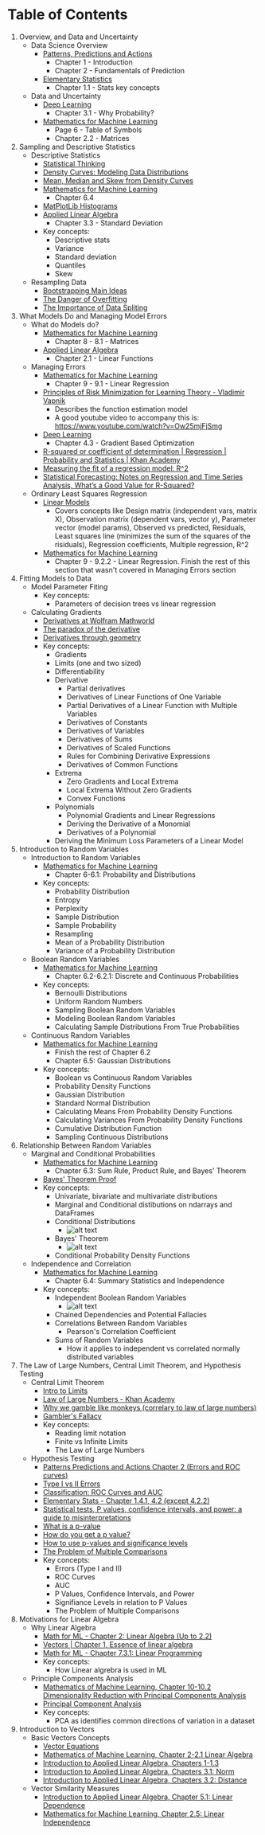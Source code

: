 # Table of Contents

1. Overview, and Data and Uncertainty
    - Data Science Overview
        - [Patterns, Predictions and Actions](1_patterns_predictions_and_actions.md)
            - Chapter 1 - Introduction
            - Chapter 2 - Fundamentals of Prediction
        - [Elementary Statistics](2_elementary_statistics.md)
            - Chapter 1.1 - Stats key concepts
    - Data and Uncertainty
        - [Deep Learning](3_deep_learning.md)
            - Chapter 3.1 - Why Probability?
        - [Mathematics for Machine Learning](4_mathematics_for_machine_learning.md)
            - Page 6 - Table of Symbols
            - Chapter 2.2 - Matrices
2. Sampling and Descriptive Statistics
    - Descriptive Statistics
        - [Statistical Thinking](https://www.youtube.com/playlist?list=PLRKtJ4IpxJpBxX2S9wXJUhB1_ha3ADFpF)
        - [Density Curves: Modeling Data Distributions](https://www.youtube.com/watch?v=PUvUQMQ7xQk)
        - [Mean, Median and Skew from Density Curves](https://www.youtube.com/watch?v=JFesFhraX2M)
        - [Mathematics for Machine Learning](4_mathematics_for_machine_learning.md)
            - Chapter 6.4
        - [MatPlotLib Histograms](https://matplotlib.org/stable/plot_types/stats/hist_plot.html)
        - [Applied Linear Algebra](6_applied_linear_algebra_intro.md)
            - Chapter 3.3 - Standard Deviation
        - Key concepts:
            - Descriptive stats
            - Variance
            - Standard deviation
            - Quantiles
            - Skew
    - Resampling Data
        - [Bootstrapping Main Ideas](https://www.youtube.com/watch?v=Xz0x-8-cgaQ)
        - [The Danger of Overfitting](youtube.com/watch?v=Ux3X97nfHSE&list=PLRKtJ4IpxJpDxl0NTvNYQWKCYzHNuy2xG&index=50)
        - [The Importance of Data Spliting](https://www.youtube.com/watch?v=L5rA1MsGXtA&list=PLRKtJ4IpxJpDxl0NTvNYQWKCYzHNuy2xG&index=52)
3. What Models Do and Managing Model Errors
    - What do Models do?
        - [Mathematics for Machine Learning](4_mathematics_for_machine_learning.md)
            - Chapter 8 - 8.1 - Matrices
        - [Applied Linear Algebra](6_applied_linear_algebra_intro.md)
            - Chapter 2.1 - Linear Functions
    - Managing Errors
        - [Mathematics for Machine Learning](4_mathematics_for_machine_learning.md)
            - Chapter 9 - 9.1 - Linear Regression
        - [Principles of Risk Minimization for Learning Theory - Vladimir Vapnik](https://proceedings.neurips.cc/paper_files/paper/1991/hash/ff4d5fbbafdf976cfdc032e3bde78de5-Abstract.html)
            - Describes the function estimation model
            - A good youtube video to accompany this is: https://www.youtube.com/watch?v=Ow25mjFjSmg
        - [Deep Learning](3_deep_learning.md)
            - Chapter 4.3 -  Gradient Based Optimization
        - [R-squared or coefficient of determination | Regression | Probability and Statistics | Khan Academy](https://www.youtube.com/watch?v=lng4ZgConCM)
        - [Measuring the fit of a regression model: R^2](https://mcrovella.github.io/DS701-Tools-for-Data-Science/17-Regression-I-Linear.html#measuring-the-fit-of-a-regression-model-r-2)
        - [Statistical Forecasting: Notes on Regression and Time Series Analysis, What’s a Good Value for R-Squared?](https://people.duke.edu/~rnau/rsquared.htm)
    - Ordinary Least Squares Regression
        - [Linear Models](https://mcrovella.github.io/DS701-Tools-for-Data-Science/17-Regression-I-Linear.html)
            - Covers concepts like Design matrix (independent vars, matrix X), Observation matrix (dependent vars, vector y), Parameter vector (model params), Observed vs predicted, Residuals, Least squares line (minimizes the sum of the squares of the risiduals), Regression coefficients, Multiple regression, R^2
        - [Mathematics for Machine Learning](4_mathematics_for_machine_learning.md)
            - Chapter 9 - 9.2.2 - Linear Regression. Finish the rest of this section that wasn't covered in Managing Errors section
4. Fitting Models to Data
    - Model Parameter Fiting
        - Key concepts:
            - Parameters of decision trees vs linear regression
    - Calculating Gradients
        - [Derivatives at Wolfram Mathworld](https://mathworld.wolfram.com/Derivative.html)
        - [The paradox of the derivative](https://www.youtube.com/watch?feature=shared&v=9vKqVkMQHKk)
        - [Derivatives through geometry](https://www.youtube.com/watch?v=S0_qX4VJhMQ)
        - Key concepts:
            - Gradients
            - Limits (one and two sized)
            - Differentiability
            - Derivative
                - Partial derivatives
                - Derivatives of Linear Functions of One Variable
                - Partial Derivatives of a Linear Function with Multiple Variables
                - Derivatives of Constants
                - Derivatives of Variables
                - Derivatives of Sums
                - Derivatives of Scaled Functions
                - Rules for Combining Derivative Expressions
                - Derivatives of Common Functions
            - Extrema
                - Zero Gradients and Local Extrema
                - Local Extrema Without Zero Gradients
                - Convex Functions
            - Polynomials
                - Polynomial Gradients and Linear Regressions
                - Deriving the Derivative of a Monomial
                - Derivatives of a Polynomial
            - Deriving the Minimum Loss Parameters of a Linear Model
5. Introduction to Random Variables
    - Introduction to Random Variables
        - [Mathematics for Machine Learning](4_mathematics_for_machine_learning.md)
            - Chapter 6-6.1: Probability and Distributions
        - Key concepts:
            - Probability Distribution
            - Entropy
            - Perplexity
            - Sample Distribution 
            - Sample Probability
            - Resampling
            - Mean of a Probability Distribution
            - Variance of a Probability Distribution
    - Boolean Random Variables
        - [Mathematics for Machine Learning](4_mathematics_for_machine_learning.md)
            - Chapter 6.2-6.2.1: Discrete and Continuous Probabilities
        - Key concepts:
            - Bernoulli Distributions
            - Uniform Random Numbers
            - Sampling Boolean Random Variables
            - Modeling Boolean Random Variables
            - Calculating Sample Distributions From True Probabilities
    - Continuous Random Variables
        - [Mathematics for Machine Learning](4_mathematics_for_machine_learning.md)
            - Finish the rest of Chapter 6.2
            - Chapter 6.5: Gaussian Distributions
        - Key concepts:
            - Boolean vs Continuous Random Variables
            - Probability Density Functions
            - Gaussian Distribution
            - Standard Normal Distribution
            - Calculating Means From Probability Density Functions
            - Calculating Variances From Probability Density Functions
            - Cumulative Distribution Function
            - Sampling Continuous Distributions
6. Relationship Between Random Variables
    - Marginal and Conditional Probabilities
        - [Mathematics for Machine Learning](4_mathematics_for_machine_learning.md)
            - Chapter 6.3: Sum Rule, Product Rule, and Bayes' Theorem
        - [Bayes' Theorem Proof](https://www.youtube.com/watch?v=U_85TaXbeIo)
        - Key concepts:
            - Univariate, bivariate and multivariate distributions
            - Marginal and Conditional distibutions on ndarrays and DataFrames
            - Conditional Distributions
                - ![alt text](conditional_distribution_formula.png)
            - Bayes' Theorem
                - ![alt text](bayes_theorem.png)
            - Conditional Probability Density Functions  
    - Independence and Correlation
        - [Mathematics for Machine Learning](4_mathematics_for_machine_learning.md)
            - Chapter 6.4: Summary Statistics and Independence
        - Key concepts:
            - Independent Boolean Random Variables
                - ![alt text](boolean_random_variable_independence.png)
            - Chained Dependencies and Potential Fallacies
            - Correlations Between Random Variables
                - Pearson's Correlation Coefficient
            - Sums of Random Variables
                - How it applies to independent vs correlated normally distributed variables
7. The Law of Large Numbers, Central Limit Theorem, and Hypothesis Testing
    - Central Limit Theorem
        - [Intro to Limits](https://www.youtube.com/watch?feature=shared&v=poBobcFn1Co)
        - [Law of Large Numbers - Khan Academy](https://www.youtube.com/watch?v=VpuN8vCQ--M)
        - [Why we gamble like monkeys (correlary to law of large numbers)](https://www.bbc.com/future/article/20150127-why-we-gamble-like-monkeys)
        - [Gambler's Fallacy](https://www.youtube.com/watch?v=XA_0OMJjkxQ)
        - Key concepts:
            - Reading limit notation
            - Finite vs Infinite Limits
            - The Law of Large Numbers
    - Hypothesis Testing
        - [Patterns Predictions and Actions Chapter 2 (Errors and ROC curves)](1_patterns_predictions_and_actions.md)
        - [Type I vs II Errors](https://www.youtube.com/watch?v=SBt7q2m_Ncw)
        - [Classification: ROC Curves and AUC](https://developers.google.com/machine-learning/crash-course/classification/roc-and-auc)
        - [Elementary Stats - Chapter 1.4.1, 4.2 (except 4.2.2)](2_elementary_statistics.md)
        - [Statistical tests, P values, confidence intervals, and power: a guide to misinterpretations](https://link.springer.com/article/10.1007/s10654-016-0149-3)
        - [What is a p-value](https://www.youtube.com/watch?v=9jW9G8MO4PQ&list=PLRKtJ4IpxJpDsOT_8YDREJrO8cQUtPUVg&index=10&pp=iAQB)
        - [How do you get a p value?](https://www.youtube.com/watch?v=9jW9G8MO4PQ&list=PLRKtJ4IpxJpDsOT_8YDREJrO8cQUtPUVg&index=10&pp=iAQB)
        - [How to use p-values and significance levels](https://www.youtube.com/watch?v=lJSTfhkB5zw&list=PLRKtJ4IpxJpDsOT_8YDREJrO8cQUtPUVg&index=12&pp=iAQB)
        - [The Problem of Multiple Comparisons](https://www.youtube.com/watch?v=HpjlcEH4zuY)
        - Key concepts:
            - Errors (Type I and II)
            - ROC Curves
            - AUC
            - P Values, Confidence Intervals, and Power
            - Signifiance Levels in relation to P Values
            - The Problem of Multiple Comparisons
8. Motivations for Linear Algebra
    - Why Linear Algebra
        - [Math for ML - Chapter 2: Linear Algebra (Up to 2.2)](4_mathematics_for_machine_learning.md)
        - [Vectors | Chapter 1, Essence of linear algebra](https://www.youtube.com/watch?v=fNk_zzaMoSs&list=PLZHQObOWTQDPD3MizzM2xVFitgF8hE_ab)
        - [Math for ML - Chapter 7.3.1: Linear Programming](4_mathematics_for_machine_learning.md)
        - Key concepts:
            - How Linear algrebra is used in ML
    - Principle Components Analysis
        - [Mathematics of Machine Learning, Chapter 10-10.2 Dimensionality Reduction with Principal Components Analysis](4_mathematics_for_machine_learning.md)
        - [Principal Component Analysis](https://www.youtube.com/watch?v=FD4DeN81ODY)
        - Key concepts:
            - PCA as identifies common directions of variation in a dataset
9. Introduction to Vectors
    - Basic Vectors Concepts
        - [Vector Equations](https://mcrovella.github.io/CS132-Geometric-Algorithms/L04VectorEquations.html)
        - [Mathematics of Machine Learning, Chapter 2-2.1 Linear Algebra](4_mathematics_for_machine_learning.md)
        - [Introduction to Applied Linear Algebra, Chapters 1-1.3](6_applied_linear_algebra_intro.md)
        - [Introduction to Applied Linear Algebra, Chapters 3.1: Norm](6_applied_linear_algebra_intro.md)
        - [Introduction to Applied Linear Algebra, Chapters 3.2: Distance](6_applied_linear_algebra_intro.md)
    - Vector Similarity Measures
        - [Introduction to Applied Linear Algebra, Chapter 5.1: Linear Dependence](6_applied_linear_algebra_intro.md)
        - [Mathematics for Machine Learning, Chapter 2.5: Linear Independence](4_mathematics_for_machine_learning.md)
